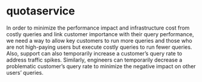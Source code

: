 # quotaservice
In order to minimize the performance impact and infrastructure cost from costly queries and link customer importance with their query performance, we need a way to allow key customers to run more queries and those who are not high-paying users but execute costly queries to run fewer queries. Also, support can also temporarily increase a customer’s query rate to address traffic spikes. Similarly, engineers can temporarily decrease a problematic customer’s query rate to minimize the negative impact on other users’ queries.
